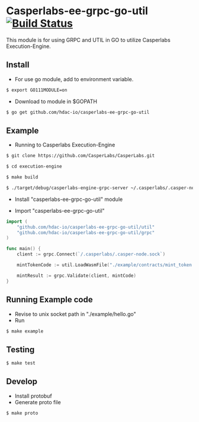 #   Casperlabs-ee-grpc-go-util  [![Build Status](https://travis-ci.org/hdac-io/casperlabs-ee-grpc-go-util.svg?branch=master)](https://travis-ci.org/hdac-io/casperlabs-ee-grpc-go-util)


This module is for using GRPC and UTIL in GO to utilize Casperlabs Execution-Engine.


## Install
- For use go module, add to environment variable.
```bash
$ export GO111MODULE=on
```
- Download to module in $GOPATH
```bash
$ go get github.com/hdac-io/casperlabs-ee-grpc-go-util
```

## Example
- Running to Casperlabs Execution-Engine 
```bash
$ git clone https://github.com/CasperLabs/CasperLabs.git

$ cd execution-engine

$ make build

$ ./target/debug/casperlabs-engine-grpc-server ~/.casperlabs/.casper-node.sock
```
- Install "casperlabs-ee-grpc-go-util" module

- Import "casperlabs-ee-grpc-go-util"
```go
import (
    "github.com/hdac-io/casperlabs-ee-grpc-go-util/util"
	"github.com/hdac-io/casperlabs-ee-grpc-go-util/grpc"
)

func main() {
    client := grpc.Connect(`/.casperlabs/.casper-node.sock`)

	mintTokenCode := util.LoadWasmFile("./example/contracts/mint_token.wasm")

	mintResult := grpc.Validate(client, mintCode)
}
```

## Running Example code
- Revise to unix socket path in "./example/hello.go"
- Run
```bash
$ make example
```

## Testing
```bash
$ make test
```

## Develop
- Install protobuf
- Generate proto file
```bash
$ make proto
```
